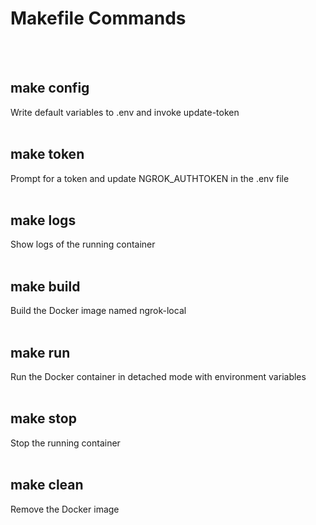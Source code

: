 # Makefile Commands

<BR><BR>

## make config
Write default variables to .env and invoke update-token
<BR><BR>

## make token
Prompt for a token and update NGROK_AUTHTOKEN in the .env file
<BR><BR>

## make logs
Show logs of the running container 
<BR><BR>

## make build
Build the Docker image named ngrok-local
<BR><BR>

## make run
Run the Docker container in detached mode with environment variables 
<BR><BR>

## make stop
Stop the running container
<BR><BR>

## make clean
Remove the Docker image
